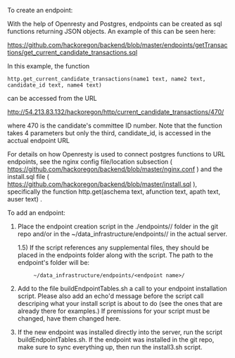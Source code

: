To create an endpoint:

With the help of Openresty and Postgres, endpoints can be created as sql functions returning JSON objects. An example of this can be seen here:

https://github.com/hackoregon/backend/blob/master/endpoints/getTransactions/get_current_candidate_transactions.sql

In this example, the function

	http.get_current_candidate_transactions(name1 text, name2 text, candidate_id text, name4 text) 

can be accessed from the URL

http://54.213.83.132/hackoregon/http/current_candidate_transactions/470/

where 470 is the candidate's committee ID number. 
Note that the function takes 4 parameters but only the third, candidate_id, is accessed in the acctual endpoint URL

For details on how Openresty is used to connect postgres functions to URL endpoints, see the nginx config file/location subsection ( https://github.com/hackoregon/backend/blob/master/nginx.conf ) and the install.sql file ( https://github.com/hackoregon/backend/blob/master/install.sql ), specifically the function http.get(aschema text, afunction text, apath text, auser text) . 



To add an endpoint:

1) Place the endpoint creation script in the ./endpoints/<endpoint name>/ folder in the git repo and/or in the ~/data_infrastructure/endpoints/<endpoint name>/ in the actual server.

	1.5) 	If the script references any supplemental files, they should be placed in the endpoints folder along with the script. 
			The path to the endpoint's folder will be:
			
			~/data_infrastructure/endpoints/<endpoint name>/
			
2)	Add to the file buildEndpointTables.sh a call to your endpoint installation script. Please also add an echo'd message before the script call descriping what your install script is about to do (see the ones that are already there for examples.) If premissions for your script must be changed, have them changed here. 

3) If the new endpoint was installed directly into the server, run the script buildEndpointTables.sh. If the endpoint was installed in the git repo, make sure to sync everything up, then run the install3.sh script. 
